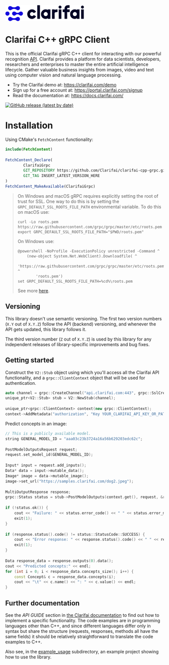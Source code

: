 ![Clarifai logo](docs/logo.png)

# Clarifai C++ gRPC Client

This is the official Clarifai gRPC C++ client for interacting with our powerful recognition [API](https://docs.clarifai.com).
Clarifai provides a platform for data scientists, developers, researchers and enterprises to master the entire
artificial intelligence lifecycle. Gather valuable business insights from images, video and text using computer vision
and natural language processing.

* Try the Clarifai demo at: https://clarifai.com/demo
* Sign up for a free account at: https://portal.clarifai.com/signup
* Read the documentation at: https://docs.clarifai.com/

[![GitHub release (latest by date)](https://img.shields.io/github/v/release/Clarifai/clarifai-cpp-grpc)](https://github.com/Clarifai/clarifai-cpp-grpc/releases)

# Installation

Using CMake's `FetchContent` functionality:

```cmake
include(FetchContent)

FetchContent_Declare(
        ClarifaiGrpc
        GIT_REPOSITORY https://github.com/Clarifai/clarifai-cpp-grpc.git
        GIT_TAG INSERT_LATEST_VERSION_HERE
)
FetchContent_MakeAvailable(ClarifaiGrpc)
```

> On Windows and macOS gRPC requires explicitly setting the root of trust for SSL. One way to do this is by setting the `GRPC_DEFAULT_SSL_ROOTS_FILE_PATH` environmental variable. To do this on macOS use:
>
> ```
> curl -Lo roots.pem https://raw.githubusercontent.com/grpc/grpc/master/etc/roots.pem
> export GRPC_DEFAULT_SSL_ROOTS_FILE_PATH="$PWD/roots.pem"
> ```
>
> On Windows use:
>
> ```
> @powershell -NoProfile -ExecutionPolicy unrestricted -Command ^
>     (new-object System.Net.WebClient).Downloadfile( ^
>         'https://raw.githubusercontent.com/grpc/grpc/master/etc/roots.pem', ^
>         'roots.pem')
> set GRPC_DEFAULT_SSL_ROOTS_FILE_PATH=%cd%\roots.pem
> ```
> See more [here](https://github.com/grpc/grpc/issues/16571).

## Versioning

This library doesn't use semantic versioning. The first two version numbers (`X.Y` out of `X.Y.Z`) follow the API (backend) versioning, and
whenever the API gets updated, this library follows it.

The third version number (`Z` out of `X.Y.Z`) is used by this library for any independent releases of library-specific improvements and bug fixes.

## Getting started

Construct the `V2::Stub` object using which you'll access all the Clarifai API functionality, and
a `grpc::ClientContext` object that will be used for authentication.

```c++
auto channel = grpc::CreateChannel("api.clarifai.com:443", grpc::SslCredentials(grpc::SslCredentialsOptions()));
unique_ptr<V2::Stub> stub = V2::NewStub(channel);

unique_ptr<grpc::ClientContext> context(new grpc::ClientContext);
context->AddMetadata("authorization", "Key YOUR_CLARIFAI_API_KEY_OR_PAT");
```

Predict concepts in an image:

```c++
// This is a publicly available model.
string GENERAL_MODEL_ID = "aaa03c23b3724a16a56b629203edc62c";

PostModelOutputsRequest request;
request.set_model_id(GENERAL_MODEL_ID);

Input* input = request.add_inputs();
Data* data = input->mutable_data();
Image* image = data->mutable_image();
image->set_url("https://samples.clarifai.com/dog2.jpeg");

MultiOutputResponse response;
grpc::Status status = stub->PostModelOutputs(context.get(), request, &response);

if (!status.ok()) {
    cout << "Failure: " << status.error_code() << " " << status.error_message() << endl;
    exit(1);
}

if (response.status().code() != status::StatusCode::SUCCESS) {
    cout << "Error response: " << response.status().code() << " " << response.status().description() << " " << response.status().details() << endl;
    exit(1);
}

Data response_data = response.outputs(0).data();
cout << "Predicted concepts:" << endl;
for (int i = 0; i < response_data.concepts_size(); i++) {
    const Concept& c = response_data.concepts(i);
    cout << "\t" << c.name() << ": " << c.value() << endl;
}
```

## Further documentation

See the *API GUIDE* section in [the Clarifai documentation](https://docs.clarifai.com) to find out how to implement
a specific functionality. The code examples are in programming languages other than C++, and since different languages
differ only in syntax but share the structure (requests, responses, methods all have the same fields) it should be
relatively straightforward to translate the code examples to C++.

Also see, in the [example_usage](https://github.com/Clarifai/clarifai-cpp-grpc/tree/master/tests) subdirectory,
an example project showing how to use the library.
